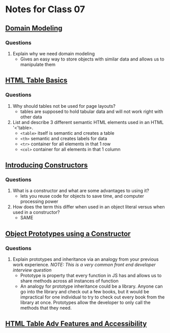 # Notes for Class 07

## [Domain Modeling](https://github.com/codefellows/domain_modeling#domain-modeling)

### Questions

1. Explain why we need domain modeling
    * Gives an easy way to store objects with similar data and allows us to manipulate them

## [HTML Table Basics](https://developer.mozilla.org/en-US/docs/Learn/HTML/Tables/Basics)

### Questions

1. Why should tables not be used for page layouts?
    * tables are supposed to hold tabular data and will not work right with other data
2. List and describe 3 different semantic HTML elements used in an HTML '<'table>.
    * ```<table>``` itself is semantic and creates a table
    * ```<th>``` semantic and creates labels for data
    * ```<tr>``` container for all elements in that 1 row
    * ```<col>``` container for all elements in that 1 column

## [Introducing Constructors](https://developer.mozilla.org/en-US/docs/Learn/JavaScript/Objects/Basics#introducing_constructors)

### Questions

1. What is a constructor and what are some advantages to using it?
    * lets you reuse code for objects to save time, and computer processing power
2. How does the term this differ when used in an object literal versus when used in a constructor?
    * SAME

## [Object Prototypes using a Constructor](https://ui.dev/beginners-guide-to-javascript-prototype)

### Questions

1. Explain prototypes and inheritance via an analogy from your previous work experience.
*NOTE: This is a very common front end developer interview question*
    * Prototype is property that every function in JS has and allows us to share methods across all instances of function
    * An analogy for prototype inheritance could be a library. Anyone can go into the library and check out a few books, but it would be impractical for one individual to try to check out every book from the library at once. Prototypes allow the developer to only call the methods that they need. 
    <!-- from Rober Ball's notes -->

## [HTML Table Adv Features and Accessibility](https://developer.mozilla.org/en-US/docs/Learn/HTML/Tables/Advanced)
